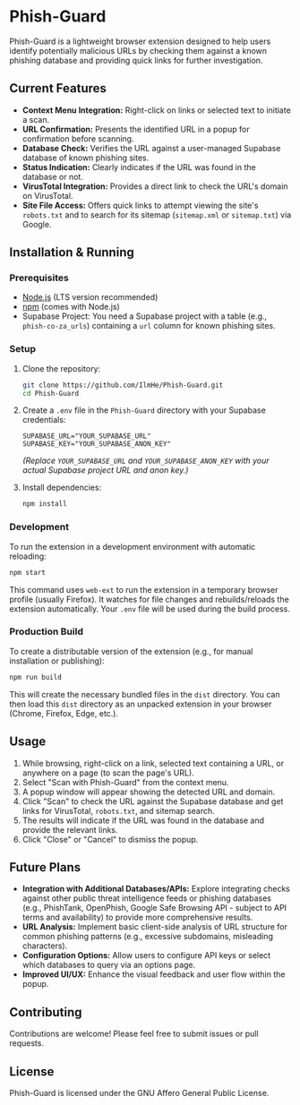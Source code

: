 # Phish-Guard

Phish-Guard is a lightweight browser extension designed to help users identify potentially malicious URLs by checking them against a known phishing database and providing quick links for further investigation.

## Current Features

*   **Context Menu Integration:** Right-click on links or selected text to initiate a scan.
*   **URL Confirmation:** Presents the identified URL in a popup for confirmation before scanning.
*   **Database Check:** Verifies the URL against a user-managed Supabase database of known phishing sites.
*   **Status Indication:** Clearly indicates if the URL was found in the database or not.
*   **VirusTotal Integration:** Provides a direct link to check the URL's domain on VirusTotal.
*   **Site File Access:** Offers quick links to attempt viewing the site's `robots.txt` and to search for its sitemap (`sitemap.xml` or `sitemap.txt`) via Google.

## Installation & Running

### Prerequisites

*   [Node.js](https://nodejs.org/) (LTS version recommended)
*   [npm](https://www.npmjs.com/) (comes with Node.js)
*   Supabase Project: You need a Supabase project with a table (e.g., `phish-co-za_urls`) containing a `url` column for known phishing sites.

### Setup

1.  Clone the repository:
    ```bash
    git clone https://github.com/IlmHe/Phish-Guard.git
    cd Phish-Guard
    ```

2.  Create a `.env` file in the `Phish-Guard` directory with your Supabase credentials:
    ```dotenv
    SUPABASE_URL="YOUR_SUPABASE_URL"
    SUPABASE_KEY="YOUR_SUPABASE_ANON_KEY"
    ```
    *(Replace `YOUR_SUPABASE_URL` and `YOUR_SUPABASE_ANON_KEY` with your actual Supabase project URL and anon key.)*

3.  Install dependencies:
    ```bash
    npm install
    ```

### Development

To run the extension in a development environment with automatic reloading:

```bash
npm start
```

This command uses `web-ext` to run the extension in a temporary browser profile (usually Firefox). It watches for file changes and rebuilds/reloads the extension automatically. Your `.env` file will be used during the build process.

### Production Build

To create a distributable version of the extension (e.g., for manual installation or publishing):

```bash
npm run build
```

This will create the necessary bundled files in the `dist` directory. You can then load this `dist` directory as an unpacked extension in your browser (Chrome, Firefox, Edge, etc.).

## Usage

1.  While browsing, right-click on a link, selected text containing a URL, or anywhere on a page (to scan the page's URL).
2.  Select "Scan with Phish-Guard" from the context menu.
3.  A popup window will appear showing the detected URL and domain.
4.  Click "Scan" to check the URL against the Supabase database and get links for VirusTotal, `robots.txt`, and sitemap search.
5.  The results will indicate if the URL was found in the database and provide the relevant links.
6.  Click "Close" or "Cancel" to dismiss the popup.

## Future Plans

*   **Integration with Additional Databases/APIs:** Explore integrating checks against other public threat intelligence feeds or phishing databases (e.g., PhishTank, OpenPhish, Google Safe Browsing API - subject to API terms and availability) to provide more comprehensive results.
*   **URL Analysis:** Implement basic client-side analysis of URL structure for common phishing patterns (e.g., excessive subdomains, misleading characters).
*   **Configuration Options:** Allow users to configure API keys or select which databases to query via an options page.
*   **Improved UI/UX:** Enhance the visual feedback and user flow within the popup.

## Contributing

Contributions are welcome! Please feel free to submit issues or pull requests.

## License

Phish-Guard is licensed under the GNU Affero General Public License.
